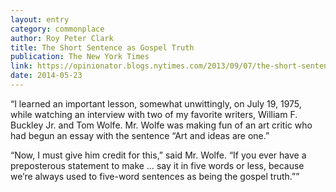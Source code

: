 ```yaml
---
layout: entry
category: commonplace
author: Roy Peter Clark
title: The Short Sentence as Gospel Truth
publication: The New York Times
link: https://opinionator.blogs.nytimes.com/2013/09/07/the-short-sentence-as-gospel-truth/
date: 2014-05-23
---
```


“I learned an important lesson, somewhat unwittingly, on July 19, 1975, while watching an interview with two of my favorite writers, William F. Buckley Jr. and Tom Wolfe. Mr. Wolfe was making fun of an art critic who had begun an essay with the sentence “Art and ideas are one.”

“Now, I must give him credit for this,” said Mr. Wolfe. “If you ever have a preposterous statement to make … say it in five words or less, because we’re always used to five-word sentences as being the gospel truth.””